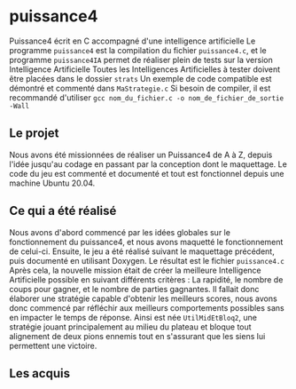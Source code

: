 # puissance4
Puissance4 écrit en C accompagné d'une intelligence artificielle
Le programme `puissance4` est la compilation du fichier `puissance4.c`, et le programme `puissance4IA` permet de réaliser plein de tests sur la version Intelligence Artificielle
Toutes les Intelligences Artificielles à tester doivent être placées dans le dossier `strats`
Un exemple de code compatible est démontré et commenté dans `MaStrategie.c`
Si besoin de compiler, il est recommandé d'utiliser `gcc nom_du_fichier.c -o nom_de_fichier_de_sortie -Wall`

## Le projet
Nous avons été missionnées de réaliser un Puissance4 de A à Z, depuis l'idée jusqu'au codage en passant par la conception dont le maquettage. Le code du jeu est commenté et documenté et tout est fonctionnel depuis une machine Ubuntu 20.04.

## Ce qui a été réalisé
Nous avons d'abord commencé par les idées globales sur le fonctionnement du puissance4, et nous avons maquetté le fonctionnement de celui-ci. Ensuite, le jeu a été réalisé suivant le maquettage précédent, puis documenté en utilisant Doxygen. Le résultat est le fichier `puissance4.c`
Après cela, la nouvelle mission était de créer la meilleure Intelligence Artificielle possible en suivant différents critères : La rapidité, le nombre de coups pour gagner, et le nombre de parties gagnantes. Il fallait donc élaborer une stratégie capable d'obtenir les meilleurs scores, nous avons donc commencé par réfléchir aux meilleurs comportements possibles sans en impacter le temps de réponse. Ainsi est née `UtilMidEtBloq2`, une stratégie jouant principalement au milieu du plateau et bloque tout alignement de deux pions ennemis tout en s'assurant que les siens lui permettent une victoire.

## Les acquis
